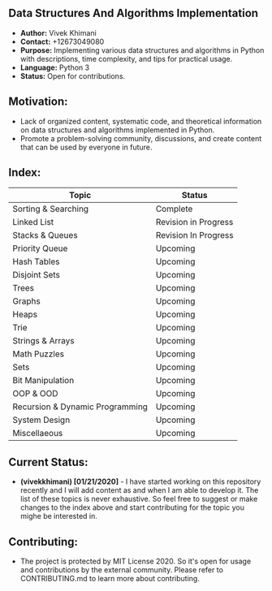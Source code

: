 ## Data Structures And Algorithms Implementation
- **Author:** Vivek Khimani
- **Contact:** +12673049080
- **Purpose:** Implementing various data structures and algorithms in Python with descriptions, time complexity, and tips for practical usage.
- **Language:** Python 3
- **Status:** Open for contributions.


## Motivation:
- Lack of organized content, systematic code, and theoretical information on data structures and algorithms implemented in Python.
- Promote a problem-solving community, discussions, and create content that can be used by everyone in future.

## Index:
| Topic     								| Status		  							|
| -----     								| -----										|
| Sorting & Searching						|	Complete								| 
| Linked List								|	Revision in Progress					| 
| Stacks & Queues							|	Revision In Progress					|
| Priority Queue							|	Upcoming								|
| Hash Tables								|	Upcoming								|
| Disjoint Sets								|	Upcoming								|
| Trees										|	Upcoming								|
| Graphs									|	Upcoming								|
| Heaps										|	Upcoming								|
| Trie										|	Upcoming								|
| Strings & Arrays							|	Upcoming								|
| Math Puzzles								|	Upcoming								|
| Sets										|	Upcoming								|
| Bit Manipulation							|	Upcoming								|
| OOP & OOD									| 	Upcoming								|
| Recursion & Dynamic Programming			|	Upcoming								|
| System Design								|	Upcoming								|
| Miscellaeous								|	Upcoming								|


## Current Status:
- **(vivekkhimani) [01/21/2020]** - I have started working on this repository recently and I will add content as and when I am able to develop it. The list of these topics is never exhaustive. So feel free to suggest or make changes to the index above and start contributing for the topic you mighe be interested in. 


## Contributing:
- The project is protected by MIT License 2020. So it's open for usage and contributions by the external community. Please refer to CONTRIBUTING.md to learn more about contributing. 
